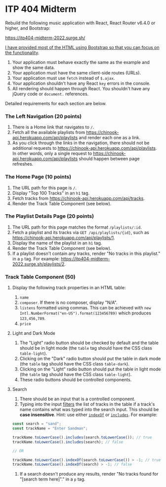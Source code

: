 # ITP 404 Midterm

Rebuild the following music application with React, React Router v6.4.0 or higher, and Bootstrap:

https://itp404-midterm-2022.surge.sh/

[I have provided most of the HTML using Bootstrap so that you can focus on the functionality](https://codesandbox.io/s/midterm-html-skeleton-b2j03j).

1. Your application must behave exactly the same as the example and show the same data.
1. Your application must have the same client-side routes (URLs).
1. Your application must use `fetch` instead of `$.ajax`.
1. Your application shouldn't have any React `key` errors in the console.
1. All rendering should happen through React. You shouldn't have any jQuery code or `document.` references.

Detailed requirements for each section are below.

### The Left Navigation (20 points)

1. There is a Home link that navigates to `/`.
1. Fetch all the available playlists from https://chinook-api.herokuapp.com/api/playlists and render each one as a link.
1. As you click through the links in the navigation, there should not be additional requests to https://chinook-api.herokuapp.com/api/playlists. In other words, only a single request to https://chinook-api.herokuapp.com/api/playlists should happen between page refreshes.

### The Home Page (10 points)

1. The URL path for this page is `/`.
1. Display "Top 100 Tracks" in an `h1` tag.
1. Fetch tracks from https://chinook-api.herokuapp.com/api/tracks.
1. Render the Track Table Component (see below).

### The Playlist Details Page (20 points)

1. The URL path for this page matches the format `/playlists/:id`.
1. Fetch a playlist and its tracks via `GET /api/playlists/{id}`, such as https://chinook-api.herokuapp.com/api/playlists/1.
1. Display the name of the playlist in an `h1` tag.
1. Render the Track Table Component (see below).
1. If a playlist doesn't contain any tracks, render "No tracks in this playlist." in a `p` tag. For example: https://itp404-midterm-2022.surge.sh/playlists/2.

### Track Table Component (50)

1. Display the following track properties in an HTML table:

   1. `name`
   1. `composer`. If there is no composer, display "N/A".
   1. `listens` formatted using commas. This can be achieved with `new Intl.NumberFormat("en-US").format(123456789)` which produces `123,456,789`.
   1. `price`

1. Light and Dark Mode

   1. The "Light" radio button should be checked by default and the table should be in light mode (the `table` tag should have the CSS class `table-light`).
   1. Clicking on the "Dark" radio button should put the table in dark mode (the `table` tag should have the CSS class `table-dark`).
   1. Clicking on the "Light" radio button should put the table in light mode (the `table` tag should have the CSS class `table-light`).
   1. These radio buttons should be controlled components.

1. Search

   1. There should be an input that is a controlled component.
   1. Typing into the input [filters](https://developer.mozilla.org/en-US/docs/Web/JavaScript/Reference/Global_Objects/Array/filter) the list of tracks in the table if a track's name contains what was typed into the search input. This should be **case insensitive**. Hint: use either [`indexOf`](https://developer.mozilla.org/en-US/docs/Web/JavaScript/Reference/Global_Objects/String/indexOf) or [`includes`](https://developer.mozilla.org/en-US/docs/Web/JavaScript/Reference/Global_Objects/String/includes). For example:

   ```js
   const search = "sand";
   const trackName = "Enter Sandman";

   trackName.toLowerCase().includes(search.toLowerCase()); // true
   trackName.toLowerCase().includes(search); // false

   // OR

   trackName.toLowerCase().indexOf(search.toLowerCase()) > -1; // true
   trackName.toLowerCase().indexOf(search) > -1; // false
   ```

   1. If a search doesn't produce any results, render "No tracks found for "[search term here]"." in a `p` tag.
